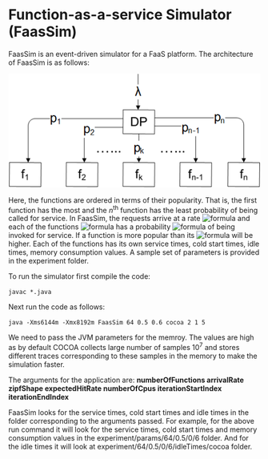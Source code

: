 # Function-as-a-service Simulator (FaasSim)

FaasSim is an event-driven simulator for a FaaS platform. The architecture of FaasSim is as follows:

![](./images/architecture.png)

Here, the functions are ordered in terms of their popularity. That is, the first function has the most and the *n*<sup>th</sup> function has the least probability of being called for service. In FaasSim, the requests arrive at a rate ![formula](https://render.githubusercontent.com/render/math?math=\lambda) and each of the functions ![formula](https://render.githubusercontent.com/render/math?math=f_i) has a probability ![formula](https://render.githubusercontent.com/render/math?math=p_i) of being invoked for service. If a function is more popular than its ![formula](https://render.githubusercontent.com/render/math?math=p_i) will be higher. Each of the functions has its own service times, cold start times, idle times, memory consumption values. A sample set of parameters is provided in the experiment folder.

To run the simulator first compile the code:

    javac *.java

Next run the code as follows:

    java -Xms6144m -Xmx8192m FaasSim 64 0.5 0.6 cocoa 2 1 5

We need to pass the JVM parameters for the memroy. The values are high as by default COCOA collects large number of samples 10<sup>7</sup> and stores different traces corresponding to these samples in the memory to make the simulation faster.

The arguments for the application are: **numberOfFunctions arrivalRate zipfShape expectedHitRate numberOfCpus iterationStartIndex iterationEndIndex**
    
FaasSim looks for the service times, cold start times and idle times in the folder corresponding to the arguments passed. For example, for the above run command it will look for the service times, cold start times and memory consumption values in the experiment/params/64/0.5/0/6 folder. And for the idle times it will look at experiment/64/0.5/0/6/idleTimes/cocoa folder.
